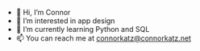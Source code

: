 - 👋 Hi, I’m Connor
- 👀 I’m interested in app design
- 🌱 I’m currently learning Python and SQL
- 📫 You can reach me at connorkatz@connorkatz.net
